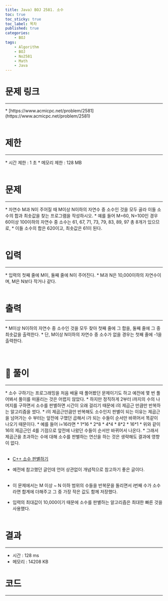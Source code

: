 ```yaml
---
title: Java) BOJ 2581. 소수
toc: true
toc_sticky: true
toc_label: 목차
published: true
categories:
    - BOJ
tags:
    - Algorithm
    - BOJ
    - No2581
    - Math
    - Java
---
```


# 문제 링크
<hr>
* [https://www.acmicpc.net/problem/2581](https://www.acmicpc.net/problem/2581)<br><br>
 
# 제한
<hr>
* 시간 제한 : 1 초
* 메모리 제한 : 128 MB<br><br>

# 문제
<hr>
* 자연수 M과 N이 주어질 때 M이상 N이하의 자연수 중 소수인 것을 모두 골라 이들 소수의 합과 최솟값을 찾는 프로그램을 작성하시오.
 * 예를 들어 M=60, N=100인 경우 60이상 100이하의 자연수 중 소수는 61, 67, 71, 73, 79, 83, 89, 97 총 8개가 있으므로, 
 * 이들 소수의 합은 620이고, 최솟값은 61이 된다.<br><br>

# 입력
<hr>
* 입력의 첫째 줄에 M이, 둘째 줄에 N이 주어진다.
 * M과 N은 10,000이하의 자연수이며, M은 N보다 작거나 같다.<br><br>

# 출력
<hr>
* M이상 N이하의 자연수 중 소수인 것을 모두 찾아 첫째 줄에 그 합을, 둘째 줄에 그 중 최솟값을 출력한다. 
 * 단, M이상 N이하의 자연수 중 소수가 없을 경우는 첫째 줄에 -1을 출력한다.<br><br><br>

# 👀 풀이
<hr>
* 소수 구하기는 프로그래밍을 처음 배울 때 풀어봤던 문제이기도 하고 예전에 몇 번 풀어봐서 풀이를 떠올리는 것은 어렵지 않았다.
 * 하지만 정직하게 2부터 i까지의 수의 나머지를 구하면서 소수를 판별하면 시간이 오래 걸리기 때문에 i의 제곱근 만큼만 반복하는 알고리즘을 썼다.
 * i의 제곱근만큼만 반복해도 소수인지 판별이 되는 이유는 제곱근을 넘어가는 수 부터는 앞전에 구했던 곱해서 i가 되는 수들이 순서만 바뀌어서 똑같이 나오기 때문이다.
 * 예를 들어 i=16라면
 * 1*16
 * 2*8
 * 4*4
 * 8*2
 * 16*1
 * 위와 같이 16의 제곱근인 4를 기점으로 앞전에 나왔던 수들이 순서만 바뀌어서 나온다. 
 * 그래서 제곱근을 초과하는 수에 대해 소수를 판별하는 연산을 하는 것은 생략해도 결과에 영향이 없다.<br><br>
 
 * [C++ 소수 판별하기](https://notepad96.tistory.com/entry/C-%EC%86%8C%EC%88%98-%ED%8C%90%EB%B3%84%ED%95%98%EA%B8%B0)
 * 예전에 참고했던 글인데 언어 상관없이 개념적으로 참고하기 좋은 글이다.<br><br>
 
 * 이 문제에서는 M 이상 ~ N 이하 범위의 수들을 반복문을 돌리면서 i번째 수가 소수라면 합계에 더해주고 그 중 가장 작은 값도 함께 저장했다. 
 * 입력의 최대값이 10,000이기 때문에 소수를 판별하는 알고리즘은 최대한 빠른 것을 사용했다.<br><br>
 
# 결과 
<hr>

 * 시간 : 128 ms
 * 메모리 : 14208 KB
 
# 코드
<hr>

<script src="https://gist.github.com/miro7923/62010af0c3c1d5f4ee8a0b165d29a66b.js"></script>
